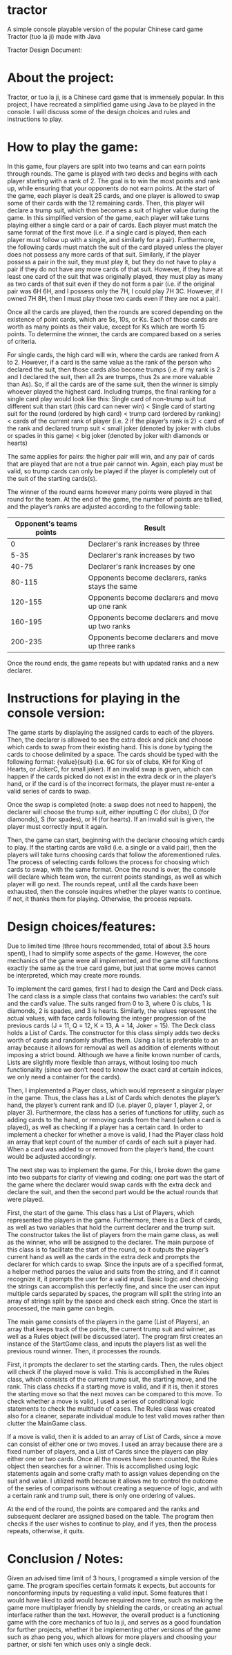 # tractor
A simple console playable version of the popular Chinese card game Tractor (tuo la ji) made with Java

Tractor Design Document:
# About the project:
Tractor, or tuo la ji, is a Chinese card game that is immensely popular. In this project, I have recreated a simplified game using Java to be played in the console. I will discuss some of the design choices and rules and instructions to play.

# How to play the game:
In this game, four players are split into two teams and can earn points through rounds. The game is played with two decks and begins with each player starting with a rank of 2. The goal is to win the most points and rank up, while ensuring that your opponents do not earn points. At the start of the game, each player is dealt 25 cards, and one player is allowed to swap some of their cards with the 12 remaining cards. Then, this player will declare a trump suit, which then becomes a suit of higher value during the game. In this simplified version of the game, each player will take turns playing either a single card or a pair of cards. Each player must match the same format of the first move (i.e. if a single card is played, then each player must follow up with a single, and similarly for a pair). Furthermore, the following cards must match the suit of the card played unless the player does not possess any more cards of that suit. Similarly, if the player possess a pair in the suit, they must play it, but they do not have to play a pair if they do not have any more cards of that suit. However, if they have at least one card of the suit that was originally played, they must play as many as two cards of that suit even if they do not form a pair (i.e. if the original pair was 6H 6H, and I possess only the 7H, I could play 7H 3C. However, if I owned 7H 8H, then I must play those two cards even if they are not a pair).

Once all the cards are played, then the rounds are scored depending on the existence of point cards, which are 5s, 10s, or Ks. Each of those cards are worth as many points as their value, except for Ks which are worth 15 points. To determine the winner, the cards are compared based on a series of criteria.

For single cards, the high card will win, where the cards are ranked from A to 2. However, if a card is the same value as the rank of the person who declared the suit, then those cards also become trumps (i.e. if my rank is 2 and I declared the suit, then all 2s are trumps, thus 2s are more valuable than As). So, if all the cards are of the same suit, then the winner is simply whoever played the highest card. Including trumps, the final ranking for a single card play would look like this:
Single card of non-trump suit but different suit than start (this card can never win) < Single card of starting suit for the round (ordered by high card) < trump card (ordered by ranking) < cards of the current rank of player (i.e. 2 if the player’s rank is 2) < card of the rank and declared trump suit < small joker (denoted by joker with clubs or spades in this game) < big joker (denoted by joker with diamonds or hearts)

The same applies for pairs: the higher pair will win, and any pair of cards that are played that are not a true pair cannot win. Again, each play must be valid, so trump cards can only be played if the player is completely out of the suit of the starting cards(s).

The winner of the round earns however many points were played in that round for the team. At the end of the game, the number of points are tallied, and the player’s ranks are adjusted according to the following table:

Opponent's teams points | Result       
------------------------|-------
0 | Declarer's rank increases by three
5-35 | Declarer's rank increases by two
40-75 | Declarer's rank increases by one
80-115 | Opponents become declarers, ranks stays the same
120-155 | Opponents become declarers and move up one rank
160-195 | Opponents become declarers and move up two ranks
200-235 | Opponents become declarers and move up three ranks

Once the round ends, the game repeats but with updated ranks and a new declarer.

# Instructions for playing in the console version:
The game starts by displaying the assigned cards to each of the players. Then, the declarer is allowed to see the extra deck and pick and choose which cards to swap from their existing hand. This is done by typing the cards to choose delimited by a space. The cards should be typed with the following format: {value}{suit} (i.e. 6C for six of clubs, KH for King of Hearts, or JokerC, for small joker). If an invalid swap is given, which can happen if the cards picked do not exist in the extra deck or in the player’s hand, or if the card is of the incorrect formats, the player must re-enter a valid series of cards to swap.

Once the swap is completed (note: a swap does not need to happen), the declarer will choose the trump suit, either inputting C (for clubs), D (for diamonds), S (for spades), or H (for hearts). If an invalid suit is given, the player must correctly input it again.

Then, the game can start, beginning with the declarer choosing which cards to play. If the starting cards are valid (i.e. a single or a valid pair), then the players will take turns choosing cards that follow the aforementioned rules. The process of selecting cards follows the process for choosing which cards to swap, with the same format. Once the round is over, the console will declare which team won, the current points standings, as well as which player will go next. The rounds repeat, until all the cards have been exhausted, then the console inquires whether the player wants to continue. If not, it thanks them for playing. Otherwise, the process repeats.

# Design choices/features:
Due to limited time (three hours recommended, total of about 3.5 hours spent), I had to simplify some aspects of the game. However, the core mechanics of the game were all implemented, and the game still functions exactly the same as the true card game, but just that some moves cannot be interpreted, which may create more rounds.

To implement the card games, first I had to design the Card and Deck class. The card class is a simple class that contains two variables: the card’s suit and the card’s value. The suits ranged from 0 to 3, where 0 is clubs, 1 is diamonds, 2 is spades, and 3 is hearts. Similarly, the values represent the actual values, with face cards following the integer progression of the previous cards (J = 11, Q = 12, K = 13, A = 14, Joker = 15). The Deck class holds a List of Cards. The constructor for this class simply adds two decks worth of cards and randomly shuffles them. Using a list is preferable to an array because it allows for removal as well as addition of elements without imposing a strict bound. Although we have a finite known number of cards, Lists are slightly more flexible than arrays, without losing too much functionality (since we don’t need to know the exact card at certain indices, we only need a container for the cards).

Then, I implemented a Player class, which would represent a singular player in the game. Thus, the class has a List of Cards which denotes the player’s hand, the player’s current rank and ID (i.e. player 0, player 1, player 2, or player 3). Furthermore, the class has a series of functions for utility, such as adding cards to the hand, or removing cards from the hand (when a card is played), as well as checking if a player has a certain card. In order to implement a checker for whether a move is valid, I had the Player class hold an array that kept count of the number of cards of each suit a player had. When a card was added to or removed from the player’s hand, the count would be adjusted accordingly.

The next step was to implement the game. For this, I broke down the game into two subparts for clarity of viewing and coding: one part was the start of the game where the declarer would swap cards with the extra deck and declare the suit, and then the second part would be the actual rounds that were played.

First, the start of the game. This class has a List of Players, which represented the players in the game. Furthermore, there is a Deck of cards, as well as two variables that hold the current declarer and the trump suit. The constructor takes the list of players from the main game class, as well as the winner, who will be assigned to the declarer. The main purpose of this class is to facilitate the start of the round, so it outputs the player’s current hand as well as the cards in the extra deck and prompts the declarer for which cards to swap. Since the inputs are of a specified format, a helper method parses the value and suits from the string, and if it cannot recognize it, it prompts the user for a valid input. Basic logic and checking the strings can accomplish this perfectly fine, and since the user can input multiple cards separated by spaces, the program will split the string into an array of strings split by the space and check each string. Once the start is processed, the main game can begin.

The main game consists of the players in the game (List of Players), an array that keeps track of the points, the current trump suit and winner, as well as a Rules object (will be discussed later). The program first creates an instance of the StartGame class, and inputs the players list as well the previous round winner. Then, it processes the rounds.

First, it prompts the declarer to set the starting cards. Then, the rules object will check if the played move is valid. This is accomplished in the Rules class, which consists of the current trump suit, the starting move, and the rank. This class checks if a starting move is valid, and if it is, then it stores the starting move so that the next moves can be compared to this move. To check whether a move is valid, I used a series of conditional logic statements to check the multitude of cases. The Rules class was created also for a cleaner, separate individual module to test valid moves rather than clutter the MainGame class.

If a move is valid, then it is added to an array of List of Cards, since a move can consist of either one or two moves. I used an array because there are a fixed number of players, and a List of Cards since the players can play either one or two cards. Once all the moves have been counted, the Rules object then searches for a winner. This is accomplished using logic statements again and some crafty math to assign values depending on the suit and value. I utilized math because it allows me to control the outcome of the series of comparisons without creating a sequence of logic, and with a certain rank and trump suit, there is only one ordering of values.

At the end of the round, the points are compared and the ranks and subsequent declarer are assigned based on the table. The program then checks if the user wishes to continue to play, and if yes, then the process repeats, otherwise, it quits.


# Conclusion / Notes:
Given an advised time limit of 3 hours, I programed a simple version of the game. The program specifies certain formats it expects, but accounts for nonconforming inputs by requesting a valid input. Some features that I would have liked to add would have required more time, such as making the game more multiplayer friendly by shielding the cards, or creating an actual interface rather than the text. However, the overall product is a functioning game with the core mechanics of tuo la ji, and serves as a good foundation for further projects, whether it be implementing other versions of the game such as zhao peng you, which allows for more players and choosing your partner, or sishi fen which uses only a single deck.

